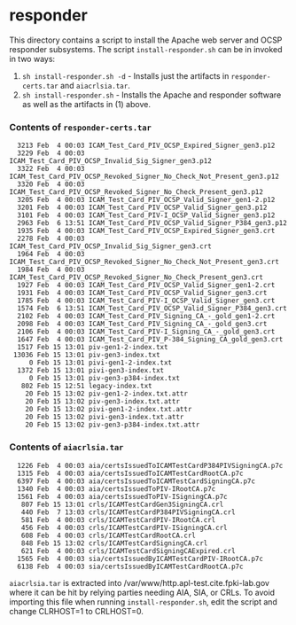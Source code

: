 # responder
This directory contains a script to install the Apache web server and OCSP responder subsystems.
The script `install-responder.sh` can be in invoked in two ways:

1. `sh install-responder.sh -d` - Installs just the artifacts in `responder-certs.tar` and `aiacrlsia.tar`.
2. `sh install-responder.sh` - Installs the Apache and responder software as well as the artifacts in (1) above.

### Contents of `responder-certs.tar`

```text
  3213 Feb  4 00:03 ICAM_Test_Card_PIV_OCSP_Expired_Signer_gen3.p12             
  3229 Feb  4 00:03 ICAM_Test_Card_PIV_OCSP_Invalid_Sig_Signer_gen3.p12         
  3322 Feb  4 00:03 ICAM_Test_Card_PIV_OCSP_Revoked_Signer_No_Check_Not_Present_gen3.p12
  3320 Feb  4 00:03 ICAM_Test_Card_PIV_OCSP_Revoked_Signer_No_Check_Present_gen3.p12
  3205 Feb  4 00:03 ICAM_Test_Card_PIV_OCSP_Valid_Signer_gen1-2.p12             
  3201 Feb  4 00:03 ICAM_Test_Card_PIV_OCSP_Valid_Signer_gen3.p12               
  3101 Feb  4 00:03 ICAM_Test_Card_PIV-I_OCSP_Valid_Signer_gen3.p12             
  2963 Feb  6 13:51 ICAM_Test_Card_PIV_OCSP_Valid_Signer_P384_gen3.p12          
  1935 Feb  4 00:03 ICAM_Test_Card_PIV_OCSP_Expired_Signer_gen3.crt             
  2278 Feb  4 00:03 ICAM_Test_Card_PIV_OCSP_Invalid_Sig_Signer_gen3.crt         
  1964 Feb  4 00:03 ICAM_Test_Card_PIV_OCSP_Revoked_Signer_No_Check_Not_Present_gen3.crt
  1984 Feb  4 00:03 ICAM_Test_Card_PIV_OCSP_Revoked_Signer_No_Check_Present_gen3.crt
  1927 Feb  4 00:03 ICAM_Test_Card_PIV_OCSP_Valid_Signer_gen1-2.crt             
  1931 Feb  4 00:03 ICAM_Test_Card_PIV_OCSP_Valid_Signer_gen3.crt               
  1785 Feb  4 00:03 ICAM_Test_Card_PIV-I_OCSP_Valid_Signer_gen3.crt             
  1574 Feb  6 13:51 ICAM_Test_Card_PIV_OCSP_Valid_Signer_P384_gen3.crt          
  2102 Feb  4 00:03 ICAM_Test_Card_PIV_Signing_CA_-_gold_gen1-2.crt             
  2098 Feb  4 00:03 ICAM_Test_Card_PIV_Signing_CA_-_gold_gen3.crt               
  2106 Feb  4 00:03 ICAM_Test_Card_PIV-I_Signing_CA_-_gold_gen3.crt             
  1647 Feb  4 00:03 ICAM_Test_Card_PIV_P-384_Signing_CA_gold_gen3.crt           
  1517 Feb 15 13:01 piv-gen1-2-index.txt                                        
 13036 Feb 15 13:01 piv-gen3-index.txt                                          
     0 Feb 15 13:01 pivi-gen1-2-index.txt                                       
  1372 Feb 15 13:01 pivi-gen3-index.txt                                         
     0 Feb 15 13:01 piv-gen3-p384-index.txt                                     
   802 Feb 15 12:51 legacy-index.txt                                            
    20 Feb 15 13:02 piv-gen1-2-index.txt.attr                                   
    20 Feb 15 13:02 piv-gen3-index.txt.attr                                     
    20 Feb 15 13:02 pivi-gen1-2-index.txt.attr                                  
    20 Feb 15 13:02 pivi-gen3-index.txt.attr                                    
    20 Feb 15 13:02 piv-gen3-p384-index.txt.attr  
```

### Contents of `aiacrlsia.tar`

```text                                                      
  1226 Feb  4 00:03 aia/certsIssuedToICAMTestCardP384PIVSigningCA.p7c           
  1315 Feb  4 00:03 aia/certsIssuedToICAMTestCardRootCA.p7c                     
  6397 Feb  4 00:03 aia/certsIssuedToICAMTestCardSigningCA.p7c                  
  1340 Feb  4 00:03 aia/certsIssuedToPIV-IRootCA.p7c                            
  1561 Feb  4 00:03 aia/certsIssuedToPIV-ISigningCA.p7c                                                                             
   807 Feb 15 13:01 crls/ICAMTestCardGen3SigningCA.crl                          
   440 Feb  7 13:03 crls/ICAMTestCardP384PIVSigningCA.crl                       
   581 Feb  4 00:03 crls/ICAMTestCardPIV-IRootCA.crl                            
   456 Feb  4 00:03 crls/ICAMTestCardPIV-ISigningCA.crl                         
   608 Feb  4 00:03 crls/ICAMTestCardRootCA.crl                                 
   848 Feb 15 13:02 crls/ICAMTestCardSigningCA.crl                              
   621 Feb  4 00:03 crls/ICAMTestCardSigningCAExpired.crl                                                                           
  1565 Feb  4 00:03 sia/certsIssuedByICAMTestCardPIV-IRootCA.p7c                
  6138 Feb  4 00:03 sia/certsIssuedByICAMTestCardRootCA.p7c
```

`aiacrlsia.tar` is extracted into /var/www/http.apl-test.cite.fpki-lab.gov where it can be hit by relying parties
needing AIA, SIA, or CRLs.  To avoid importing this file when running `install-responder.sh`, edit the script
and change CLRHOST=1 to CRLHOST=0.


